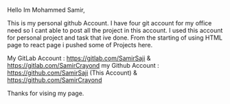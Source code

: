 Hello Im Mohammed Samir,

This is my personal github Account. I have four git account for my office need so  I cant able to post all the project in this account.
I used this account for personal project and task that ive done. From the starting of using HTML page to react page i pushed some of Projects here.

My GitLab Account : https://gitlab.com/SamirSaji & https://gitlab.com/SamirCrayond 
my Github Account : https://github.com/SamirSaji (This Account) & https://github.com/SamirCrayond


Thanks for vising my page.
